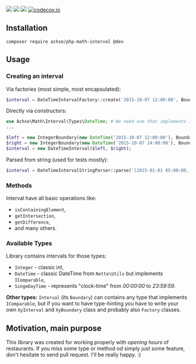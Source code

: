 ![](https://travis-ci.org/Achse/php-math-interval.svg?branch=master)
![](https://scrutinizer-ci.com/g/Achse/php-math-interval/badges/quality-score.png?b=master)
![](https://scrutinizer-ci.com/g/Achse/php-math-interval/badges/coverage.png?b=master)
[![codecov.io](https://codecov.io/github/Achse/php-math-interval/coverage.svg?branch=master)](https://codecov.io/github/Achse/php-math-interval?branch=master)

## Installation 
```
composer require achse/php-math-interval @dev
```

## Usage
### Creating an interval
Via factories (most simple, most encapsulated):
```php
$interval = DateTimeIntervalFactory::create('2015-10-07 12:00:00', Boundary::CLOSED, '2015-10-07 14:00:00', Boundary::OPENED);
```

Directly via constructors:
```php
use Achse\Math\Interval\Types\DateTime; # We need one that implements IComparable
...

$left = new IntegerBoundary(new DateTime('2015-10-07 12:00:00'), Boundary::CLOSED);
$right = new IntegerBoundary(new DateTime('2015-10-07 14:00:00'), Boundary::OPENED);
$interval = new DateTimeInterval($left, $right);
```

Parsed from string (used for tests mostly):
```php
$interval = DateTimeIntervalStringParser::parse('[2015-01-01 05:00:00, 2015-01-01 10:00:00)');
```

### Methods
Interval have all basic operations like:
* `isContainingElement`,
* `getIntersection`,
* `getDifference`,
* and many others.

### Available Types
Library contains intervals for those types:
* `Integer` - classic int,
* `DateTime` - classic DateTime from `Nette\Utils` but implements `IComparable`,
* `SingeDayTime` - represents "clock-time" from *00:00:00* to *23:59:59*.

**Other types:** `Interval` (its `Boundary`) can contains any type that implements `IComparable`, but if you want 
to have type-hinting you have to write your own `XyInterval` and `XyBoundary` class and probably also `Factory` classes.

## Motivation, main purpose
This library was created for working properly with *opening hours* of restaurants. If you miss some type or method od
simply just some feature, don't hesitate to send pull request. I'll be really happy. :) 
